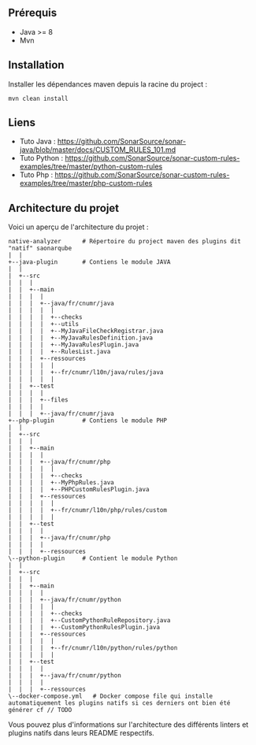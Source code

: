 ## Prérequis

- Java >= 8
- Mvn

## Installation
Installer les dépendances maven depuis la racine du project :

`mvn clean install`

## Liens
- Tuto Java : https://github.com/SonarSource/sonar-java/blob/master/docs/CUSTOM_RULES_101.md
- Tuto Python : https://github.com/SonarSource/sonar-custom-rules-examples/tree/master/python-custom-rules
- Tuto Php : https://github.com/SonarSource/sonar-custom-rules-examples/tree/master/php-custom-rules

## Architecture du projet
Voici un aperçu de l'architecture du projet :
```
native-analyzer      # Répertoire du project maven des plugins dit "natif" saonarqube
|  |
+--java-plugin       # Contiens le module JAVA
|  |
|  +--src
|  |  |
|  |  +--main
|  |  |  |
|  |  |  +--java/fr/cnumr/java
|  |  |  |  |
|  |  |  |  +--checks
|  |  |  |  +--utils
|  |  |  |  +--MyJavaFileCheckRegistrar.java
|  |  |  |  +--MyJavaRulesDefinition.java
|  |  |  |  +--MyJavaRulesPlugin.java
|  |  |  |  +--RulesList.java
|  |  |  +--ressources
|  |  |  |  |
|  |  |  |  +--fr/cnumr/l10n/java/rules/java
|  |  |  |  |
|  |  +--test
|  |  |  |
|  |  |  +--files
|  |  |  |
|  |  |  +--java/fr/cnumr/java
+--php-plugin        # Contiens le module PHP
|  |
|  +--src
|  |  |
|  |  +--main
|  |  |  |
|  |  |  +--java/fr/cnumr/php
|  |  |  |  |
|  |  |  |  +--checks
|  |  |  |  +--MyPhpRules.java
|  |  |  |  +--PHPCustomRulesPlugin.java
|  |  |  +--ressources
|  |  |  |  |
|  |  |  |  +--fr/cnumr/l10n/php/rules/custom
|  |  |  |  |
|  |  +--test
|  |  |  |
|  |  |  +--java/fr/cnumr/php
|  |  |  |
|  |  |  +--ressources
\--python-plugin     # Contient le module Python
|  |
|  +--src
|  |  |
|  |  +--main
|  |  |  |
|  |  |  +--java/fr/cnumr/python
|  |  |  |  |
|  |  |  |  +--checks
|  |  |  |  +--CustomPythonRuleRepository.java
|  |  |  |  +--CustomPythonRulesPlugin.java
|  |  |  +--ressources
|  |  |  |  |
|  |  |  |  +--fr/cnumr/l10n/python/rules/python
|  |  |  |  |
|  |  +--test
|  |  |  |
|  |  |  +--java/fr/cnumr/python
|  |  |  |
|  |  |  +--ressources
\--docker-compose.yml   # Docker compose file qui installe automatiquement les plugins natifs si ces derniers ont bien été générer cf // TODO
```

Vous pouvez plus d'informations sur l'architecture des différents linters et plugins natifs dans leurs README respectifs.











